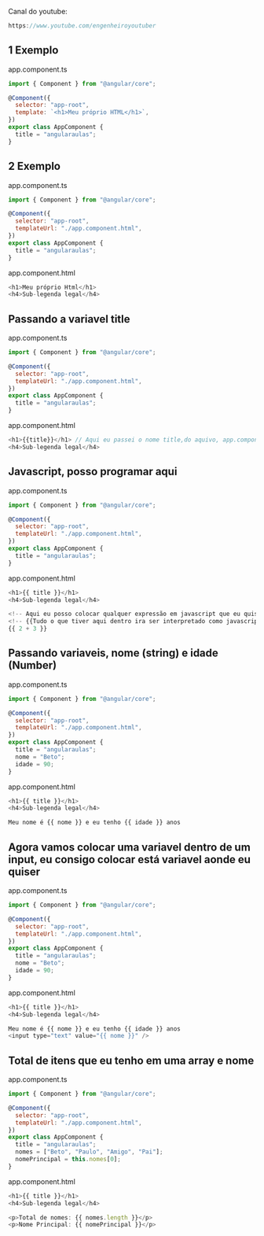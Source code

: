 Canal do youtube:

```js
https://www.youtube.com/engenheiroyoutuber
```

## 1 Exemplo

app.component.ts

```js
import { Component } from "@angular/core";

@Component({
  selector: "app-root",
  template: `<h1>Meu próprio HTML</h1>`,
})
export class AppComponent {
  title = "angularaulas";
}
```

## 2 Exemplo

app.component.ts

```js
import { Component } from "@angular/core";

@Component({
  selector: "app-root",
  templateUrl: "./app.component.html",
})
export class AppComponent {
  title = "angularaulas";
}
```

app.component.html

```js
<h1>Meu próprio Html</h1>
<h4>Sub-legenda legal</h4>
```

## Passando a variavel title

app.component.ts

```js
import { Component } from "@angular/core";

@Component({
  selector: "app-root",
  templateUrl: "./app.component.html",
})
export class AppComponent {
  title = "angularaulas";
}
```

app.component.html

```js
<h1>{{title}}</h1> // Aqui eu passei o nome title,do aquivo, app.component.ts
<h4>Sub-legenda legal</h4>
```

## Javascript, posso programar aqui

app.component.ts

```js
import { Component } from "@angular/core";

@Component({
  selector: "app-root",
  templateUrl: "./app.component.html",
})
export class AppComponent {
  title = "angularaulas";
}
```

app.component.html

```js
<h1>{{ title }}</h1>
<h4>Sub-legenda legal</h4>

<!-- Aqui eu posso colocar qualquer expressão em javascript que eu quiser -->
<!-- {{Tudo o que tiver aqui dentro ira ser interpretado como javascript}} -->
{{ 2 + 3 }}
```

## Passando variaveis, nome (string) e idade (Number)

app.component.ts

```js
import { Component } from "@angular/core";

@Component({
  selector: "app-root",
  templateUrl: "./app.component.html",
})
export class AppComponent {
  title = "angularaulas";
  nome = "Beto";
  idade = 90;
}
```

app.component.html

```js
<h1>{{ title }}</h1>
<h4>Sub-legenda legal</h4>

Meu nome é {{ nome }} e eu tenho {{ idade }} anos
```

## Agora vamos colocar uma variavel dentro de um input, eu consigo colocar está variavel aonde eu quiser

app.component.ts

```js
import { Component } from "@angular/core";

@Component({
  selector: "app-root",
  templateUrl: "./app.component.html",
})
export class AppComponent {
  title = "angularaulas";
  nome = "Beto";
  idade = 90;
}
```

app.component.html

```js
<h1>{{ title }}</h1>
<h4>Sub-legenda legal</h4>

Meu nome é {{ nome }} e eu tenho {{ idade }} anos
<input type="text" value="{{ nome }}" />
```

## Total de itens que eu tenho em uma array e nome

app.component.ts

```js
import { Component } from "@angular/core";

@Component({
  selector: "app-root",
  templateUrl: "./app.component.html",
})
export class AppComponent {
  title = "angularaulas";
  nomes = ["Beto", "Paulo", "Amigo", "Pai"];
  nomePrincipal = this.nomes[0];
}
```

app.component.html

```js
<h1>{{ title }}</h1>
<h4>Sub-legenda legal</h4>

<p>Total de nomes: {{ nomes.length }}</p>
<p>Nome Principal: {{ nomePrincipal }}</p>
```

